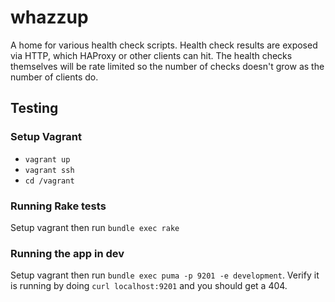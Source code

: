 # whazzup

A home for various health check scripts. Health check results are exposed via HTTP, which HAProxy or other clients can hit. The health checks themselves will be rate limited so the number of checks doesn't grow as the number of clients do.

## Testing

### Setup Vagrant

- `vagrant up`
- `vagrant ssh`
- `cd /vagrant`

### Running Rake tests

Setup vagrant then run `bundle exec rake`

### Running the app in dev

Setup vagrant then run `bundle exec puma -p 9201 -e development`.  Verify it is running by doing `curl localhost:9201` and you should get a 404.
